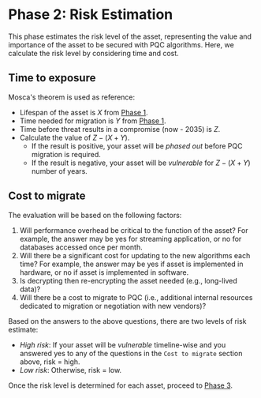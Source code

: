 # Phase 2: Risk Estimation
This phase estimates the risk level of the asset, representing the value and importance of the asset to be secured with PQC algorithms. Here, we calculate the risk level by considering time and cost.

## Time to exposure
Mosca's theorem is used as reference:
- Lifespan of the asset is $X$ from [Phase 1](../CARAF%20Phases/Phase%201:%20Crypto%20Agility%20Measurement.md).
- Time needed for migration is $Y$ from [Phase 1](../CARAF%20Phases/Phase%201:%20Crypto%20Agility%20Measurement.md).
- Time before threat results in a compromise (now - 2035) is $Z$.
- Calculate the value of $Z - (X+Y)$.
  - If the result is positive, your asset will be *phased out* before PQC migration is required.
  - If the result is negative, your asset will be *vulnerable* for $Z - (X+Y)$ number of years.

## Cost to migrate
The evaluation will be based on the following factors:
1. Will performance overhead be critical to the function of the asset? For example, the answer may be yes for streaming application, or no for databases accessed once per month.
2. Will there be a significant cost for updating to the new algorithms each time? For example, the answer may be yes if asset is implemented in hardware, or no if asset is implemented in software.
3. Is decrypting then re-encrypting the asset needed (e.g., long-lived data)?
4. Will there be a cost to migrate to PQC (i.e., additional internal resources dedicated to migration or negotiation with new vendors)?

Based on the answers to the above questions, there are two levels of risk estimate:
- *High risk*: If your asset will be *vulnerable* timeline-wise and you answered yes to any of the questions in the `Cost to migrate` section above, risk = high.
- *Low risk*: Otherwise, risk = low.

Once the risk level is determined for each asset, proceed to [Phase 3](../CARAF%20Phases/Phase%203%3A%20Migration%20Recommendation.md).
